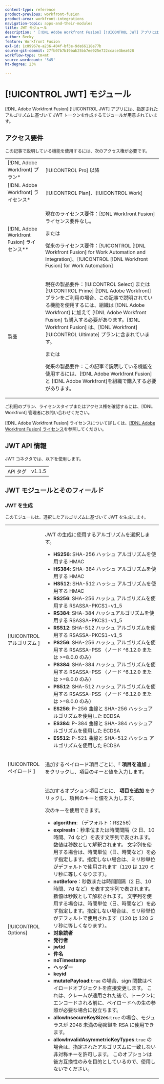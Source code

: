 ```yaml
---
content-type: reference
product-previous: workfront-fusion
product-area: workfront-integrations
navigation-topic: apps-and-their-modules
title: JWT モジュール
description: ' [!DNL Adobe Workfront Fusion] [!UICONTROL JWT] アプリには、指定されたアルゴリズムに基づいて JWT トークンを作成するモジュールが用意されています。'
author: Becky
feature: Workfront Fusion
exl-id: 1c09967e-a236-404f-bf3e-9de66118e77b
source-git-commit: 27fb07b7b19bab25bb7ee925e722ccace3bea628
workflow-type: tm+mt
source-wordcount: '545'
ht-degree: 23%

---
```


# [!UICONTROL JWT] モジュール

[!DNL Adobe Workfront Fusion] [!UICONTROL JWT] アプリには、指定されたアルゴリズムに基づいて JWT トークンを作成するモジュールが用意されています。

## アクセス要件

この記事で説明している機能を使用するには、次のアクセス権が必要です。

<table style="table-layout:auto"> 
 <col> 
 <col> 
 <tbody> 
  <tr> 
   <td role="rowheader">[!DNL Adobe Workfront] プラン*</td>
  <td> <p>[!UICONTROL Pro] 以降</p> </td>
  </tr> 
  <tr data-mc-conditions=""> 
   <td role="rowheader">[!DNL Adobe Workfront] ライセンス*</td>
   <td> <p>[!UICONTROL Plan]、[!UICONTROL Work]</p> </td> 
  </tr> 
  <tr> 
   <td role="rowheader">[!DNL Adobe Workfront Fusion] ライセンス**</td> 
   <td>
   <p>現在のライセンス要件：[!DNL Workfront Fusion] ライセンス要件なし。</p>
   <p>または</p>
   <p>従来のライセンス要件：[!UICONTROL [!DNL Workfront Fusion] for Work Automation and Integration]、[!UICONTROL [!DNL Workfront Fusion] for Work Automation]</p>
   </td> 
  </tr> 
  <tr> 
   <td role="rowheader">製品</td> 
   <td>
   <p>現在の製品要件：[!UICONTROL Select] または [!UICONTROL Prime] [!DNL Adobe Workfront] プランをご利用の場合、この記事で説明されている機能を使用するには、組織は [!DNL Adobe Workfront] に加えて [!DNL Adobe Workfront Fusion] も購入する必要があります。[!DNL Workfront Fusion] は、[!DNL Workfront] [!UICONTROL Ultimate] プランに含まれています。</p>
   <p>または</p>
   <p>従来の製品要件：この記事で説明している機能を使用するには、[!DNL Adobe Workfront Fusion] と [!DNL Adobe Workfront]を組織で購入する必要があります。</p>
   </td> 
  </tr> 
 </tbody> 
</table>

ご利用のプラン、ライセンスタイプまたはアクセス権を確認するには、[!DNL Workfront] 管理者にお問い合わせください。

[!DNL Adobe Workfront Fusion] ライセンスについて詳しくは、[[!DNL Adobe Workfront Fusion] ライセンス](../../workfront-fusion/get-started/license-automation-vs-integration.md)を参照してください。

## JWT API 情報

JWT コネクタでは、以下を使用します。

<table style="table-layout:auto"> 
 <col> 
 <col> 
 <tbody> 
   <tr> 
   <td role="rowheader">API タグ</td> 
   <td>v1.1.5</td> 
  </tr>
 </tbody> 
 </table>

## JWT モジュールとそのフィールド

### JWT を生成

このモジュールは、選択したアルゴリズムに基づいて JWT を生成します。

<table style="table-layout:auto"> 
 <col data-mc-conditions=""> 
 <col data-mc-conditions=""> 
 <tbody> 
  <tr> 
   <td role="rowheader">[!UICONTROL アルゴリズム ]</td> 
   <td> <p>JWT の生成に使用するアルゴリズムを選択します。</p> <ul>
   <li><b>HS256</b>: SHA-256 ハッシュ アルゴリズムを使用する HMAC</li>
   <li><b>HS384</b>: SHA-384 ハッシュ アルゴリズムを使用する HMAC</li>
   <li><b>HS512</b>: SHA-512 ハッシュ アルゴリズムを使用する HMAC</li>
   <li><b>RS256</b>: SHA-256 ハッシュ アルゴリズムを使用する RSASSA-PKCS1-v1_5</li>
   <li><b>RS384</b>: SHA-384 ハッシュアルゴリズムを使用する RSASSA-PKCS1-v1_5</li>
   <li><b>RS512</b>: SHA-512 ハッシュ アルゴリズムを使用する RSASSA-PKCS1-v1_5</li>
   <li><b>PS256</b>: SHA-256 ハッシュ アルゴリズムを使用する RSASSA-PSS （ノード ^6.12.0 または &gt;=8.0.0 のみ）</li>
   <li><b>PS384</b>: SHA-384 ハッシュ アルゴリズムを使用する RSASSA-PSS （ノード ^6.12.0 または &gt;=8.0.0 のみ）</li>
   <li><b>PS512</b>: SHA-512 ハッシュ アルゴリズムを使用する RSASSA-PSS （ノード ^6.12.0 または &gt;=8.0.0 のみ）</li>
   <li><b>ES256</b>: P-256 曲線と SHA-256 ハッシュアルゴリズムを使用した ECDSA</li>
   <li><b>ES384</b>: P-384 曲線と SHA-384 ハッシュアルゴリズムを使用した ECDSA</li>
   <li><b>ES512</b>: P-521 曲線と SHA-512 ハッシュ アルゴリズムを使用した ECDSA</li>
   </ul></td> 
  </tr> 
  <tr> 
   <td role="rowheader">[!UICONTROL ペイロード ] </td> 
   <td> <p>追加するペイロード項目ごとに、「<b> 項目を追加 </b>」をクリックし、項目のキーと値を入力します。</p> </td> 
  </tr> 
  <tr> 
   <td role="rowheader">[!UICONTROL Options] </td> 
   <td> <p>追加するオプション項目ごとに、<b> 項目を追加 </b> をクリックし、項目のキーと値を入力します。</p> <p>次のキーを使用できます。
   <ul>
   <li><b>algorithm</b>: （デフォルト：RS256）</li>
   <li><b>expiresIn</b>：秒単位または時間間隔（2 日、10 時間、7d など）を表す文字列で表されます。 数値は秒数として解釈されます。 文字列を使用する場合は、時間単位（日、時間など）を必ず指定します。指定しない場合は、ミリ秒単位がデフォルトで使用されます（120 は 120 ミリ秒に等しくなります）。</li>
   <li><b>notBefore</b>：秒数または時間間隔（2 日、10 時間、7d など）を表す文字列で表されます。 数値は秒数として解釈されます。 文字列を使用する場合は、時間単位（日、時間など）を必ず指定します。指定しない場合は、ミリ秒単位がデフォルトで使用されます（120 は 120 ミリ秒に等しくなります）。
</li>
   <li><b>対象読者</b></li>
   <li><b>発行者</b></li>
   <li><b>jwtid</b></li>
   <li><b>件名</b></li>
   <li><b>noTimestamp</b></li>
   <li><b>ヘッダー</b></li>
   <li><b>keyid</b></li>
   <li><b>mutatePayload</b>:<code>true</code> の場合、sign 関数はペイロードオブジェクトを直接変更します。 これは、クレームが適用された後で、トークンにエンコードされる前に、ペイロードへの生の参照が必要な場合に役立ちます。</li>
   <li><b>allowInsecureKeySizes</b>:<code>true</code> の場合、モジュラスが 2048 未満の秘密鍵を RSA に使用できます。</li>
   <li><b>allowInvalidAsymmetricKeyTypes</b>:<code>true</code> の場合は、指定されたアルゴリズムに一致しない非対称キーを許可します。 このオプションは後方互換性のみを目的としているので、使用しないでください。</li>
   </ul>
   </td> 
  </tr> 
 </tbody> 
</table>
